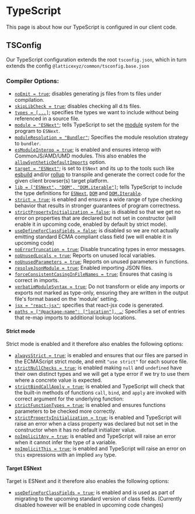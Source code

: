 # TypeScript

This page is about how our TypeScript is configured in our client code.

## TSConfig

Our TypeScript configuration extends the root `tsconfig.json`, which in turn extends the config `@latticexyz/common/tsconfig.base.json`

### Compiler Options:

- [`noEmit = true`](https://www.typescriptlang.org/tsconfig#noEmit); disables generating js files from ts files under compilation.
- [`skipLibCheck = true`](https://www.typescriptlang.org/tsconfig#skipLibCheck); disables checking all d.ts files.
- [`types = [...]`](https://www.typescriptlang.org/tsconfig#types); specifies the types we want to include without being referenced in a source file.
- [`module = "ESNext"`](https://www.typescriptlang.org/tsconfig#module); tells TypeScript to set the [module](https://www.typescriptlang.org/docs/handbook/modules.html) system for the program to `ESNext`.
- [`moduleResolution = "Bundler"`](https://www.typescriptlang.org/tsconfig#moduleResolution); Specifies the module resolution strategy to `bundler`.
- [`esModuleInterop = true`](https://www.typescriptlang.org/tsconfig#esModuleInterop); is enabled and ensures interop with CommonJS/AMD/UMD modules. This also enables the [`allowSyntheticDefaultImports`](https://www.typescriptlang.org/tsconfig#allowSyntheticDefaultImports) option.
- [`target = "ESNext"`](https://www.typescriptlang.org/tsconfig#target); is set to `ESNext` and its up to the tools such like [esbuild](https://github.com/evanw/esbuild) and/or [rollup](https://rollupjs.org) to transpile and generate the correct code for the given client browser(s) target platform.
- [`lib = ["ESNext", "DOM", "DOM.iterable"]`](https://www.typescriptlang.org/tsconfig#lib); tells TypeScript to include the type definitions for [`ESNext`](https://github.com/microsoft/TypeScript/blob/main/lib/lib.esnext.d.ts), [`DOM`](https://github.com/microsoft/TypeScript/blob/main/lib/lib.dom.d.ts) and [`DOM.Iterable`](https://github.com/microsoft/TypeScript/blob/main/lib/lib.dom.iterable.d.ts).
- [`strict = true`](https://www.typescriptlang.org/tsconfig#strict); is enabled and ensures a wide range of type checking behavior that results in stronger guarantees of program correctness.
- [`strictPropertyInitialization = false`](https://www.typescriptlang.org/tsconfig#strictPropertyInitialization); is disabled so that we get no error on properties that are declared but not set in constructor (will enable it in upcoming code, enabled by default by strict mode).
- [`useDefineForClassFields = false`](https://www.typescriptlang.org/tsconfig#useDefineForClassFields); is disabled so we are not actually emitting standard ECMA compliant class field (we will enable it in upcoming code)
- [`noErrorTruncation = true`](https://www.typescriptlang.org/tsconfig#noErrorTruncation); Disable truncating types in error messages.
- [`noUnusedLocals = true`](https://www.typescriptlang.org/tsconfig#noUnusedLocals); Reports on unused local variables.
- [`noUnusedParameters = true`](https://www.typescriptlang.org/tsconfig#noUnusedParameters); Reports on unused parameters in functions.
- [`resolveJsonModule = true`](https://www.typescriptlang.org/tsconfig#resolveJsonModule); Enabled importing JSON files.
- [`forceConsistentCasingInFileNames = true`](https://www.typescriptlang.org/tsconfig#forceConsistentCasingInFileNames); Ensures that casing is correct in imports.
- [`verbatimModuleSyntax = true`](https://www.typescriptlang.org/tsconfig#verbatimModuleSyntax); Do not transform or elide any imports or exports not marked as type-only, ensuring they are written in the output file's format based on the 'module' setting.
- [`jsx = "react-jsx"`](https://www.typescriptlang.org/tsconfig#jsx); specifies that react-jsx code is generated.
- [`paths = ["@package-name": ["location"], …`](https://www.typescriptlang.org/tsconfig#jsx); Specifies a set of entries that re-map imports to additional lookup locations.

#### Strict mode

Strict mode is enabled and it therefore also enables the following options:

- [`alwaysStrict = true`](https://www.typescriptlang.org/tsconfig#alwaysStrict); is enabled and ensures that our files are parsed in the ECMAScript strict mode, and emit `"use strict"` for each source file.
- [`strictNullChecks = true`](https://www.typescriptlang.org/tsconfig#strictNullChecks); is enabled making `null` and `undefined` have their own distinct types and we will get a type error if we try to use them where a concrete value is expected.
- [`strictBindCallApply = true`](https://www.typescriptlang.org/tsconfig#strictBindCallApply); is enabled and TypeScript will check that the built-in methods of functions `call`, `bind`, and `apply` are invoked with correct argument for the underlying function:
- [`strictFunctionTypes = true`](https://www.typescriptlang.org/tsconfig#strictFunctionTypes); is enabled and ensures functions parameters to be checked more correctly.
- [`strictPropertyInitialization = true`](https://www.typescriptlang.org/tsconfig#strictPropertyInitialization); is enabled and TypeScript will raise an error when a class property was declared but not set in the constructor when it has no default initializer value.
- [`noImplicitAny = true`](https://www.typescriptlang.org/tsconfig#noImplicitAny); is enabled and TypeScript will raise an error when it cannot infer the type of a variable.
- [`noImplicitThis = true`](https://www.typescriptlang.org/tsconfig#noImplicitThis); is enabled and TypeScript will raise an error on `this` expressions with an implied `any` type.

#### Target ESNext

Target is ESNext and it therefore also enables the following options:

- [`useDefineForClassFields = true`](https://www.typescriptlang.org/tsconfig#useDefineForClassFields); is enabled and is used as part of migrating to the upcoming standard version of class fields. (Currently disabled however will be enabled in upcoming code changes)
